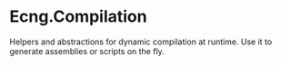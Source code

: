 # Ecng.Compilation

Helpers and abstractions for dynamic compilation at runtime. Use it to generate
assemblies or scripts on the fly.
